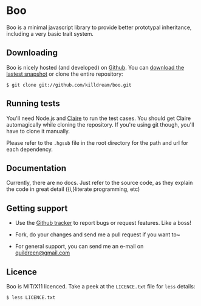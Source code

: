 Boo
===

Boo is a minimal javascript library to provide better prototypal inheritance,
including a very basic trait system.


Downloading
-----------

Boo is nicely hosted (and developed) on [Github][]. You can
[download the lastest snapshot][snapshot] or clone the entire
repository:

    $ git clone git://github.com/killdream/boo.git
    
[Github]:   https://github.com/killdream/boo
[snapshot]: https://github.com/killdream/boo/zipball/master


Running tests
-------------

You'll need Node.js and [Claire][] to run the test cases. You should get
Claire automagically while cloning the repository. If you're using git
though, you'll have to clone it manually.

Please refer to the `.hgsub` file in the root directory for the path and
url for each dependency.

[Claire]: https://github.com/killdream/Claire


Documentation
-------------

Currently, there are no docs. Just refer to the source code, as they
explain the code in great detail ({i,}literate programming, etc)


Getting support
---------------

- Use the [Github tracker][] to report bugs or request features. Like a
  boss!
  
- Fork, do your changes and send me a pull request if you want to~

- For general support, you can send me an e-mail on quildreen@gmail.com

[Github tracker]: https://github.com/killdream/boo/issues


Licence
-------

Boo is MIT/X11 licenced. Take a peek at the `LICENCE.txt` file for `less`
details:

    $ less LICENCE.txt
